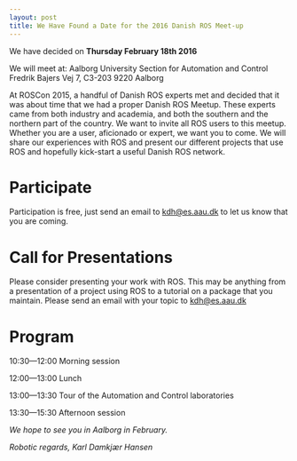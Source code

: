 ```yaml
---
layout: post
title: We Have Found a Date for the 2016 Danish ROS Meet-up
---
```


We have decided on **Thursday February 18th 2016**

We will meet at:
Aalborg University
Section for Automation and Control
Fredrik Bajers Vej 7, C3-203
9220 Aalborg

At ROSCon 2015, a handful of Danish ROS experts met and decided that it was about time that we had a proper Danish ROS Meetup. These experts came from both industry and academia, and both the southern and the northern part of the country.
We want to invite all ROS users to this meetup. Whether you are a user, aficionado or expert, we want you to come. We will share our experiences with ROS and present our different projects that use ROS and hopefully kick-start a useful Danish ROS network.

# Participate
Participation is free, just send an email to kdh@es.aau.dk to let us know that you are coming.

# Call for Presentations
Please consider presenting your work with ROS. This may be anything from a presentation of a project using ROS to a tutorial on a package that you maintain. Please send an email with your topic to kdh@es.aau.dk

# Program
10:30—12:00 Morning session

12:00—13:00 Lunch

13:00—13:30 Tour of the Automation and Control laboratories

13:30—15:30 Afternoon session

*We hope to see you in Aalborg in February.*

*Robotic regards,*
*Karl Damkjær Hansen*
